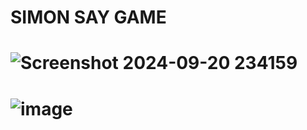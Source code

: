 # SIMON SAY GAME
# ![Screenshot 2024-09-20 234159](https://github.com/user-attachments/assets/45794ab1-aeb0-4896-88be-37522c90ef76)
# ![image](https://github.com/user-attachments/assets/08d5e48e-ee8f-4409-a2eb-8db9a0669f2d)

